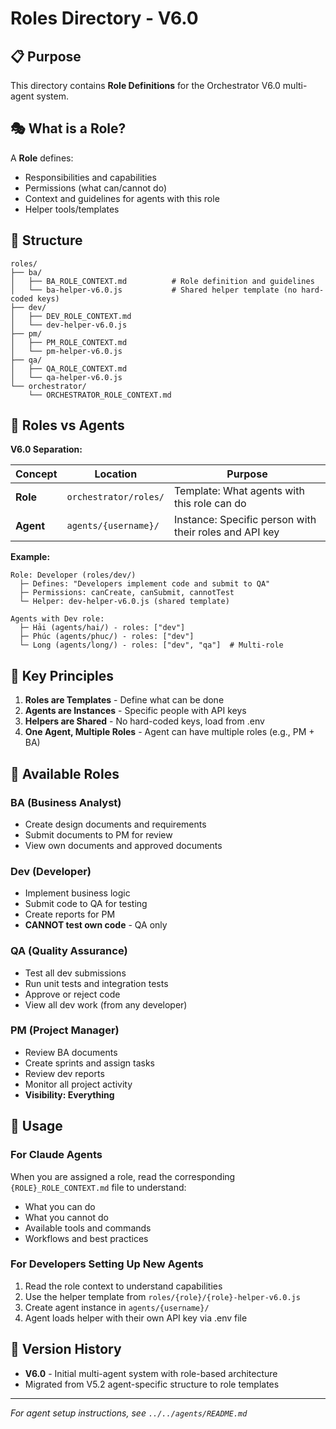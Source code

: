 # Roles Directory - V6.0

## 📋 Purpose

This directory contains **Role Definitions** for the Orchestrator V6.0 multi-agent system.

## 🎭 What is a Role?

A **Role** defines:
- Responsibilities and capabilities
- Permissions (what can/cannot do)
- Context and guidelines for agents with this role
- Helper tools/templates

## 📁 Structure

```
roles/
├── ba/
│   ├── BA_ROLE_CONTEXT.md          # Role definition and guidelines
│   └── ba-helper-v6.0.js           # Shared helper template (no hard-coded keys)
├── dev/
│   ├── DEV_ROLE_CONTEXT.md
│   └── dev-helper-v6.0.js
├── pm/
│   ├── PM_ROLE_CONTEXT.md
│   └── pm-helper-v6.0.js
├── qa/
│   ├── QA_ROLE_CONTEXT.md
│   └── qa-helper-v6.0.js
└── orchestrator/
    └── ORCHESTRATOR_ROLE_CONTEXT.md
```

## 🔄 Roles vs Agents

**V6.0 Separation:**

| Concept | Location | Purpose |
|---------|----------|---------|
| **Role** | `orchestrator/roles/` | Template: What agents with this role can do |
| **Agent** | `agents/{username}/` | Instance: Specific person with their roles and API key |

**Example:**

```
Role: Developer (roles/dev/)
  ├─ Defines: "Developers implement code and submit to QA"
  ├─ Permissions: canCreate, canSubmit, cannotTest
  └─ Helper: dev-helper-v6.0.js (shared template)

Agents with Dev role:
  ├─ Hải (agents/hai/) - roles: ["dev"]
  ├─ Phúc (agents/phuc/) - roles: ["dev"]
  └─ Long (agents/long/) - roles: ["dev", "qa"]  # Multi-role
```

## 🔑 Key Principles

1. **Roles are Templates** - Define what can be done
2. **Agents are Instances** - Specific people with API keys
3. **Helpers are Shared** - No hard-coded keys, load from .env
4. **One Agent, Multiple Roles** - Agent can have multiple roles (e.g., PM + BA)

## 📖 Available Roles

### BA (Business Analyst)
- Create design documents and requirements
- Submit documents to PM for review
- View own documents and approved documents

### Dev (Developer)
- Implement business logic
- Submit code to QA for testing
- Create reports for PM
- **CANNOT test own code** - QA only

### QA (Quality Assurance)
- Test all dev submissions
- Run unit tests and integration tests
- Approve or reject code
- View all dev work (from any developer)

### PM (Project Manager)
- Review BA documents
- Create sprints and assign tasks
- Review dev reports
- Monitor all project activity
- **Visibility: Everything**

## 🚀 Usage

### For Claude Agents

When you are assigned a role, read the corresponding `{ROLE}_ROLE_CONTEXT.md` file to understand:
- What you can do
- What you cannot do
- Available tools and commands
- Workflows and best practices

### For Developers Setting Up New Agents

1. Read the role context to understand capabilities
2. Use the helper template from `roles/{role}/{role}-helper-v6.0.js`
3. Create agent instance in `agents/{username}/`
4. Agent loads helper with their own API key via .env file

## 📝 Version History

- **V6.0** - Initial multi-agent system with role-based architecture
- Migrated from V5.2 agent-specific structure to role templates

---

*For agent setup instructions, see `../../agents/README.md`*
